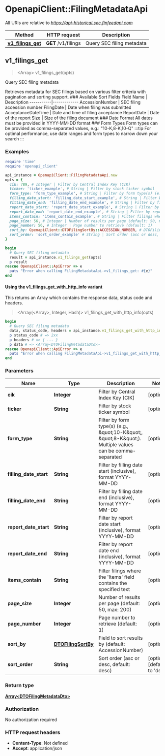 # OpenapiClient::FilingMetadataApi

All URIs are relative to *https://api-historical.sec.finfeedapi.com*

| Method | HTTP request | Description |
| ------ | ------------ | ----------- |
| [**v1_filings_get**](FilingMetadataApi.md#v1_filings_get) | **GET** /v1/filings | Query SEC filing metadata |


## v1_filings_get

> <Array<DTOFilingMetadataDto>> v1_filings_get(opts)

Query SEC filing metadata

Retrieves metadata for SEC filings based on various filter criteria with pagination and sorting support.    ### Available Sort Fields    Field Name | Description  -----------|-------------  AccessionNumber | SEC filing accession number  FilingDate | Date when filing was submitted  AcceptanceDateTime | Date and time of filing acceptance  ReportDate | Date of the report  Size | Size of the filing document    ### Date Format  All dates must be provided in YYYY-MM-DD format    ### Form Types  Form types can be provided as comma-separated values, e.g.: \"10-K,8-K,10-Q\"    :::tip  For optimal performance, use date ranges and form types to narrow down your search  :::

### Examples

```ruby
require 'time'
require 'openapi_client'

api_instance = OpenapiClient::FilingMetadataApi.new
opts = {
  cik: 789, # Integer | Filter by Central Index Key (CIK)
  ticker: 'ticker_example', # String | Filter by stock ticker symbol
  form_type: 'form_type_example', # String | Filter by form type(s) (e.g., \"10-K\", \"8-K\"). Multiple values can be comma-separated
  filling_date_start: 'filling_date_start_example', # String | Filter by filling date start (inclusive), format YYYY-MM-DD
  filling_date_end: 'filling_date_end_example', # String | Filter by filling date end (inclusive), format YYYY-MM-DD
  report_date_start: 'report_date_start_example', # String | Filter by report date start (inclusive), format YYYY-MM-DD
  report_date_end: 'report_date_end_example', # String | Filter by report date end (inclusive), format YYYY-MM-DD
  items_contain: 'items_contain_example', # String | Filter filings where the 'Items' field contains the specified text
  page_size: 56, # Integer | Number of results per page (default: 50, max: 200)
  page_number: 56, # Integer | Page number to retrieve (default: 1)
  sort_by: OpenapiClient::DTOFilingSortBy::ACCESSION_NUMBER, # DTOFilingSortBy | Field to sort results by (default: AccessionNumber)
  sort_order: 'sort_order_example' # String | Sort order (asc or desc, default: desc)
}

begin
  # Query SEC filing metadata
  result = api_instance.v1_filings_get(opts)
  p result
rescue OpenapiClient::ApiError => e
  puts "Error when calling FilingMetadataApi->v1_filings_get: #{e}"
end
```

#### Using the v1_filings_get_with_http_info variant

This returns an Array which contains the response data, status code and headers.

> <Array(<Array<DTOFilingMetadataDto>>, Integer, Hash)> v1_filings_get_with_http_info(opts)

```ruby
begin
  # Query SEC filing metadata
  data, status_code, headers = api_instance.v1_filings_get_with_http_info(opts)
  p status_code # => 2xx
  p headers # => { ... }
  p data # => <Array<DTOFilingMetadataDto>>
rescue OpenapiClient::ApiError => e
  puts "Error when calling FilingMetadataApi->v1_filings_get_with_http_info: #{e}"
end
```

### Parameters

| Name | Type | Description | Notes |
| ---- | ---- | ----------- | ----- |
| **cik** | **Integer** | Filter by Central Index Key (CIK) | [optional] |
| **ticker** | **String** | Filter by stock ticker symbol | [optional] |
| **form_type** | **String** | Filter by form type(s) (e.g., \&quot;10-K\&quot;, \&quot;8-K\&quot;). Multiple values can be comma-separated | [optional] |
| **filling_date_start** | **String** | Filter by filling date start (inclusive), format YYYY-MM-DD | [optional] |
| **filling_date_end** | **String** | Filter by filling date end (inclusive), format YYYY-MM-DD | [optional] |
| **report_date_start** | **String** | Filter by report date start (inclusive), format YYYY-MM-DD | [optional] |
| **report_date_end** | **String** | Filter by report date end (inclusive), format YYYY-MM-DD | [optional] |
| **items_contain** | **String** | Filter filings where the &#39;Items&#39; field contains the specified text | [optional] |
| **page_size** | **Integer** | Number of results per page (default: 50, max: 200) | [optional] |
| **page_number** | **Integer** | Page number to retrieve (default: 1) | [optional] |
| **sort_by** | [**DTOFilingSortBy**](.md) | Field to sort results by (default: AccessionNumber) | [optional] |
| **sort_order** | **String** | Sort order (asc or desc, default: desc) | [optional][default to &#39;desc&#39;] |

### Return type

[**Array&lt;DTOFilingMetadataDto&gt;**](DTOFilingMetadataDto.md)

### Authorization

No authorization required

### HTTP request headers

- **Content-Type**: Not defined
- **Accept**: application/json

